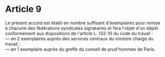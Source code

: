 # Article 9

Le présent accord est établi en nombre suffisant d'exemplaires pour remise à chacune des fédérations syndicales signataires et fera l'objet d'un dépôt conformément aux dispositions de l'article L. 132-10 du code du travail :  
 ― en 2 exemplaires auprès des services centraux du ministre chargé du travail ;  
 ― en 1 exemplaire auprès du greffe du conseil de prud'hommes de Paris.

